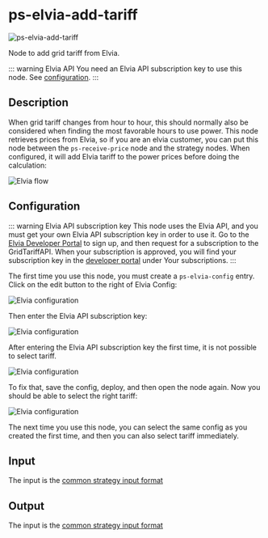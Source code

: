 # ps-elvia-add-tariff

![ps-elvia-add-tariff](/node-ps-elvia-add-tariff.png)

Node to add grid tariff from Elvia.

::: warning Elvia API
You need an Elvia API subscription key to use this node. See [configuration](#elvia-configuration).
:::

## Description

When grid tariff changes from hour to hour, this should normally also be considered when finding the most favorable hours to use power. This node retrieves prices from Elvia, so if you are an elvia customer, you can put this node between the `ps-receive-price` node and the strategy nodes. When configured, it will add Elvia tariff to the power prices before doing the calculation:

![Elvia flow](/elvia-flow.png)

## Configuration

::: warning Elvia API subscription key
This node uses the Elvia API, and you must get your own Elvia API subscription key in order to use it.
Go to the [Elvia Developer Portal](https://elvia.portal.azure-api.net/) to sign up,
and then request for a subscription to the GridTariffAPI.
When your subscription is approved, you will find your subscription key in the
[developer portal](https://elvia.portal.azure-api.net/developer) under Your subscriptions.
:::

The first time you use this node, you must create a `ps-elvia-config` entry. Click on the edit button to the right of Elvia Config:

![Elvia configuration](/elvia-config-no-config.png)

Then enter the Elvia API subscription key:

![Elvia configuration](/elvia-config-subscription-key.png)

After entering the Elvia API subscription key the first time, it is not possible to select tariff.

![Elvia configuration](/elvia-config-no-tariff.png)

To fix that, save the config, deploy, and then open the node again.
Now you should be able to select the right tariff:

![Elvia configuration](/elvia-config-select-tariff.png)

The next time you use this node, you can select the same config as you created the first time, and then you can also select tariff immediately.

## Input

The input is the [common strategy input format](./strategy-input.md)

## Output

The input is the [common strategy input format](./strategy-input.md)
